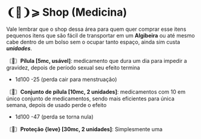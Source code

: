 # ❨💉❩⩾ Shop (Medicina)
Vale lembrar que o shop dessa área para quem quer comprar esse itens pequenos itens que são fácil de transportar em um **Algibeira** ou até mesmo cabe dentro de um bolso sem o ocupar tanto espaço, ainda sim custa ***unidades***. 

〘💊〙**Pílula [5mc, usável]**: medicamento que dura um dia para impedir a gravidez, depois de período sexual seu efeito termina
- 1d100 -25 (perda cair para menstruação)

〘💊〙**Conjunto de pílula [10mc, 2 unidades]**: medicamentos com 10 em único conjunto de medicamentos, sendo mais eficientes para única semana, depois de usado perde o efeito
- 1d100 -47 (perda se torna nula)

〘💉〙**Proteção {leve} [30mc, 2 unidades]**: Simplesmente uma 